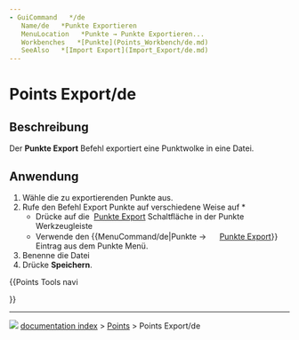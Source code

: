 ```yaml
---
- GuiCommand   */de
   Name/de   *Punkte Exportieren
   MenuLocation   *Punkte → Punkte Exportieren...
   Workbenches   *[Punkte](Points_Workbench/de.md)
   SeeAlso   *[Import Export](Import_Export/de.md)
---
```


# Points Export/de

## Beschreibung

Der **Punkte Export** Befehl exportiert eine Punktwolke in eine Datei.

## Anwendung

1.  Wähle die zu exportierenden Punkte aus.
2.  Rufe den Befehl Export Punkte auf verschiedene Weise auf   *
    -   Drücke auf die <img alt="" src=images/Points_Export.svg  style="width   *24px;"> [Punkte Export](Points_Export/de.md) Schaltfläche in der Punkte Werkzeugleiste
    -   Verwende den {{MenuCommand/de|Punkte → <img src="images/Points_Export.svg" width=16px> [Punkte Export](Points_Export/de.md)}} Eintrag aus dem Punkte Menü.
3.  Benenne die Datei
4.  Drücke **Speichern**.





{{Points Tools navi

}}



---
![](images/Right_arrow.png) [documentation index](../README.md) > [Points](Points_Workbench.md) > Points Export/de

